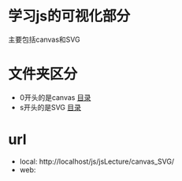 # 学习js的可视化部分
主要包括canvas和SVG


# 文件夹区分
- 0开头的是canvas [目录](index.html)
- s开头的是SVG [目录](indexSVG.html)


# url
- local: http://localhost/js/jsLecture/canvas_SVG/
- web: 